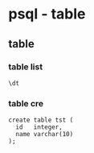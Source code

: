
# psql  -  table


## table

### table list

```
\dt
```


### table cre

```
create table tst (
  id   integer, 
  name varchar(10)
);
```


